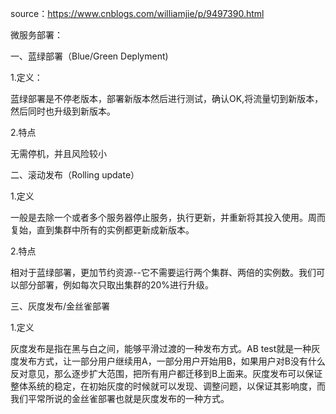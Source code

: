 source：https://www.cnblogs.com/williamjie/p/9497390.html

微服务部署：

一、蓝绿部署（Blue/Green Deplyment)

1.定义：

蓝绿部署是不停老版本，部署新版本然后进行测试，确认OK,将流量切到新版本，然后同时也升级到新版本。

2.特点

无需停机，并且风险较小

二、滚动发布（Rolling update）

1.定义

一般是去除一个或者多个服务器停止服务，执行更新，并重新将其投入使用。周而复始，直到集群中所有的实例都更新成新版本。

2.特点

相对于蓝绿部署，更加节约资源--它不需要运行两个集群、两倍的实例数。我们可以部分部署，例如每次只取出集群的20%进行升级。

三、灰度发布/金丝雀部署

1.定义

灰度发布是指在黑与白之间，能够平滑过渡的一种发布方式。AB test就是一种灰度发布方式，让一部分用户继续用A，一部分用户开始用B，如果用户对B没有什么反对意见，那么逐步扩大范围，把所有用户都迁移到B上面来。灰度发布可以保证整体系统的稳定，在初始灰度的时候就可以发现、调整问题，以保证其影响度，而我们平常所说的金丝雀部署也就是灰度发布的一种方式。



